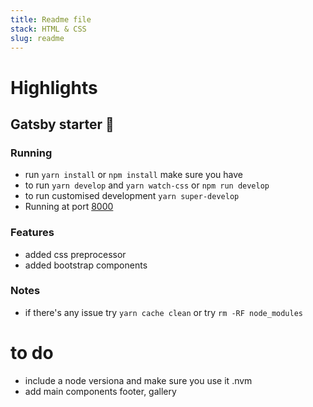```yaml
---
title: Readme file
stack: HTML & CSS
slug: readme
---
```


# Highlights
## Gatsby starter 🚀 
### Running
* run `yarn install` or `npm install` make sure you have 
* to run `yarn develop` and `yarn watch-css` or `npm run develop`  
* to run customised development `yarn super-develop`
* Running at port [8000](http://localhost:8000/)

### Features
* added css preprocessor 
* added bootstrap components

### Notes
* if there's any issue try `yarn cache clean` or try `rm -RF node_modules`

# to do
* include a node versiona and make sure you use it .nvm
* add main components footer, gallery


